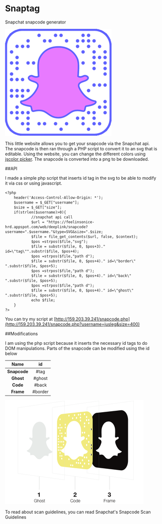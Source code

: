 # Snaptag
Snapchat snapcode generator

![gif](/img/snap.gif)

This little website allows you to get your snapcode via the Snapchat api. The snapcode is then ran through a PHP script to convert it to an svg that is editable. Using the website, you can change the different colors using [jscolor picker](jscolor.com). The snapcode is converted into a png to be downloaded.

##API

I made a simple php script that inserts id tag in the svg to be able to modify it via css or using javascript.

    <?php
        header('Access-Control-Allow-Origin: *');
        $username = $_GET["username"];
        $size = $_GET["size"];
        if(strlen($username)>0){
                //snapchat api call
                $url = "https://feelinsonice-hrd.appspot.com/web/deeplink/snapcode?username=".$username."&type=SVG&size=".$size;
                $file = file_get_contents($url, false, $context);
                $pos =strpos($file,"svg");
                $file = substr($file, 0, $pos+3)." id=\"tag\"".substr($file, $pos+4);
                $pos =strpos($file,"path d");
                $file = substr($file, 0, $pos+4)." id=\"border\" ".substr($file, $pos+5);
                $pos =strpos($file,"path d");
                $file = substr($file, 0, $pos+4)." id=\"back\" ".substr($file, $pos+5);
                $pos =strpos($file,"path d");
                $file = substr($file, 0, $pos+4)." id=\"ghost\" ".substr($file, $pos+5);
                echo $file;
        }
    ?>
    
You can try my script at [http://159.203.39.241/snapcode.php](http://159.203.39.241/snapcode.php?username=jusleg&size=400)

##Modifications

I am using the php script because it inserts the necessary id tags to do DOM manipulations. Parts of the snapcode can be modified using the id below

| **Name** |   **id**  |
|:------------:|:-------:|
| **Snapcode** |   #tag  |
|   **Ghost**  |  #ghost |
|   **Code**   |  #back  |
|   **Frame**  | #border |

![guidelines](img/guidelines.png) 

To read about scan guidelines, you can read Snapchat's Snapcode Scan Guidelines


